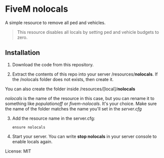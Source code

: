 # FiveM nolocals

A simple resource to remove all ped and vehicles.

>This resource disables all locals by setting ped and vehicle budgets to zero.

## Installation

1. Download the code from this repository.

2. Extract the contents of this repo into your server /resources/**nolocals**. If the /nolocals folder does not exists, then create it.

You can also create the folder inside /resources/[local]/**nolocals**

*nolocals* is the name of the resource in this case, but you can rename it to something like *populationoff* or *fivem-nolocals*. It's your choice. Make sure the name of the folder matches the name you'll set in the *server.cfg*

3. Add the resource name in the server.cfg: 

    `
    ensure nolocals
    `
4. Start your server. You can write **stop nolocals** in your server console to enable locals again.

License: MIT